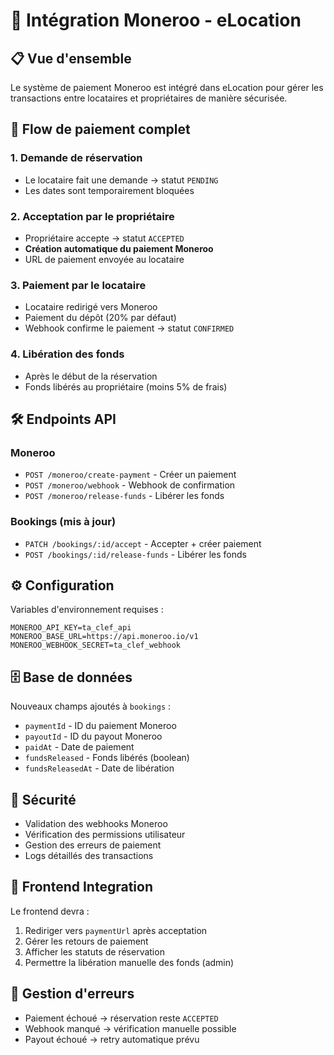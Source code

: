# 🚀 Intégration Moneroo - eLocation

## 📋 Vue d'ensemble

Le système de paiement Moneroo est intégré dans eLocation pour gérer les transactions entre locataires et propriétaires de manière sécurisée.

## 🔄 Flow de paiement complet

### 1. Demande de réservation
- Le locataire fait une demande → statut `PENDING`
- Les dates sont temporairement bloquées

### 2. Acceptation par le propriétaire
- Propriétaire accepte → statut `ACCEPTED`
- **Création automatique du paiement Moneroo**
- URL de paiement envoyée au locataire

### 3. Paiement par le locataire
- Locataire redirigé vers Moneroo
- Paiement du dépôt (20% par défaut)
- Webhook confirme le paiement → statut `CONFIRMED`

### 4. Libération des fonds
- Après le début de la réservation
- Fonds libérés au propriétaire (moins 5% de frais)

## 🛠️ Endpoints API

### Moneroo
- `POST /moneroo/create-payment` - Créer un paiement
- `POST /moneroo/webhook` - Webhook de confirmation
- `POST /moneroo/release-funds` - Libérer les fonds

### Bookings (mis à jour)
- `PATCH /bookings/:id/accept` - Accepter + créer paiement
- `POST /bookings/:id/release-funds` - Libérer les fonds

## ⚙️ Configuration

Variables d'environnement requises :
```env
MONEROO_API_KEY=ta_clef_api
MONEROO_BASE_URL=https://api.moneroo.io/v1
MONEROO_WEBHOOK_SECRET=ta_clef_webhook
```

## 🗄️ Base de données

Nouveaux champs ajoutés à `bookings` :
- `paymentId` - ID du paiement Moneroo
- `payoutId` - ID du payout Moneroo
- `paidAt` - Date de paiement
- `fundsReleased` - Fonds libérés (boolean)
- `fundsReleasedAt` - Date de libération

## 🔐 Sécurité

- Validation des webhooks Moneroo
- Vérification des permissions utilisateur
- Gestion des erreurs de paiement
- Logs détaillés des transactions

## 📱 Frontend Integration

Le frontend devra :
1. Rediriger vers `paymentUrl` après acceptation
2. Gérer les retours de paiement
3. Afficher les statuts de réservation
4. Permettre la libération manuelle des fonds (admin)

## 🚨 Gestion d'erreurs

- Paiement échoué → réservation reste `ACCEPTED`
- Webhook manqué → vérification manuelle possible
- Payout échoué → retry automatique prévu